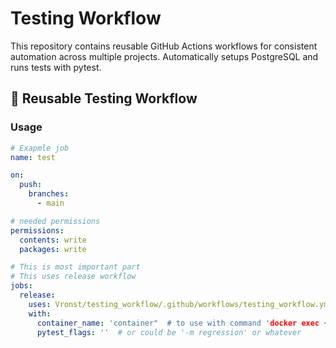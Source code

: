 # Testing Workflow
This repository contains reusable GitHub Actions workflows for consistent automation across multiple projects.
Automatically setups PostgreSQL and runs tests with pytest.

## 🔁 Reusable Testing Workflow

### Usage
```yaml
# Exapmle job
name: test

on:
  push:
    branches:
      - main

# needed permissions
permissions:
  contents: write
  packages: write

# This is most important part
# This uses release workflow
jobs:
  release:
    uses: Vronst/testing_workflow/.github/workflows/testing_workflow.yml@1.0.0
    with:
      container_name: 'container"  # to use with command 'docker exec {name} [...]'
      pytest_flags: ''  # or could be '-m regression' or whatever
```
